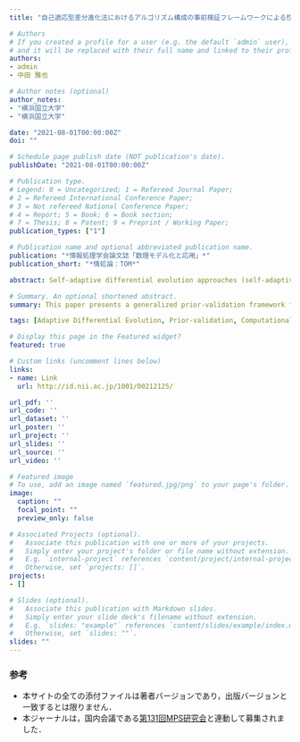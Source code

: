 ```yaml
---
title: "自己適応型差分進化法におけるアルゴリズム構成の事前検証フレームワークによる性能の向上"

# Authors
# If you created a profile for a user (e.g. the default `admin` user), write the username (folder name) here 
# and it will be replaced with their full name and linked to their profile.
authors:
- admin
- 中田 雅也

# Author notes (optional)
author_notes:
- "横浜国立大学"
- "横浜国立大学"

date: "2021-08-01T00:00:00Z"
doi: ""

# Schedule page publish date (NOT publication's date).
publishDate: "2021-08-01T00:00:00Z"

# Publication type.
# Legend: 0 = Uncategorized; 1 = Refereed Journal Paper;
# 2 = Refereed International Conference Paper;
# 3 = Not refereed National Conference Paper;
# 4 = Report; 5 = Book; 6 = Book section;
# 7 = Thesis; 8 = Patent; 9 = Preprint / Working Paper; 
publication_types: ["1"]

# Publication name and optional abbreviated publication name.
publication: "*情報処理学会論文誌「数理モデル化と応用」*"
publication_short: "*情処論：TOM*"

abstract: Self-adaptive differential evolution approaches (self-adaptive DEs) often suffer to boost their performances under a limited number of fitness evaluations, since they heavily rely on the trial-and-error process required to adapt algorithmic configurations. In order to enhance the performance in early generations, this paper presents a generalized prior-validation framework for algorithmic configurations, which can be applicable to major variants of self-adaptive DEs that adapt the scaling factor, the crossover rate, and/or the mutation/crossover strategies for each individual. Experimental results on benchmark problems show that the proposed method successfully boosts the performances of jDE, SaDE, and JADE. Thus, the proposed method reveals a possibility of self-adaptive DEs toward computationally-expensive optimization problems where self-adaptive DEs have had a difficulty.

# Summary. An optional shortened abstract.
summary: This paper presents a generalized prior-validation framework for algorithmic configurations, which can be applicable to major variants of self-adaptive DEs that adapt the scaling factor, the crossover rate, and/or the mutation/crossover strategies for each individual.

tags: [Adaptive Differential Evolution, Prior-validation, Computationally Expensive Optimization]

# Display this page in the Featured widget?
featured: true

# Custom links (uncomment lines below)
links:
- name: Link
  url: http://id.nii.ac.jp/1001/00212125/

url_pdf: ''
url_code: ''
url_dataset: ''
url_poster: ''
url_project: ''
url_slides: ''
url_source: ''
url_video: ''

# Featured image
# To use, add an image named `featured.jpg/png` to your page's folder. 
image:
  caption: ""
  focal_point: ""
  preview_only: false

# Associated Projects (optional).
#   Associate this publication with one or more of your projects.
#   Simply enter your project's folder or file name without extension.
#   E.g. `internal-project` references `content/project/internal-project/index.md`.
#   Otherwise, set `projects: []`.
projects:
- []

# Slides (optional).
#   Associate this publication with Markdown slides.
#   Simply enter your slide deck's filename without extension.
#   E.g. `slides: "example"` references `content/slides/example/index.md`.
#   Otherwise, set `slides: ""`.
slides: ""
---
```


### 参考

- 本サイトの全ての添付ファイルは著者バージョンであり，出版バージョンと一致するとは限りません．
- 本ジャーナルは，国内会議である[第131回MPS研究会](../nc-2020mps/)と連動して募集されました．